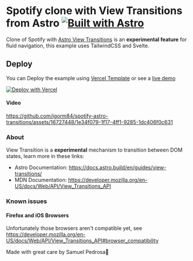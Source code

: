 # Spotify clone with View Transitions from Astro  [![Built with Astro](https://astro.badg.es/v2/built-with-astro/tiny.svg)](https://astro.build)

Clone of Spotify with [Astro View Transitions](https://docs.astro.build/en/guides/view-transitions/) is an **experimental feature** for fluid navigation, this example uses TailwindCSS and Svelte.

## Deploy
You can Deploy the example using [Vercel Template](https://vercel.com/templates/astro/view-transitions) or see a [live demo](https://spotify-astro-transitions.vercel.app/)

[![Deploy with Vercel](https://vercel.com/button)](https://vercel.com/new/clone?](https://vercel.com/new/clone?demo-description=Spotify%20clone%20built%20with%20Astro%20View%20Transitions%20integration%20for%20fluid%20navigation%20%2B%20TailwindCSS%20%2B%20Svelte.%0A&demo-image=%2F%2Fimages.ctfassets.net%2Fe5382hct74si%2F59uwliGeS8XoE5nHRBEsfI%2F2232d50cdddae956828ddb501ff2d993%2FCleanShot_2023-09-05_at_16.13.01_2x.png&demo-title=Spotify%20Clone%20with%20Astro%20View%20Transitions&demo-url=https%3A%2F%2Fspotify-astro-transitions.vercel.app%2F&from=templates&project-name=Spotify%20Clone%20with%20Astro%20View%20Transitions&repository-name=view-transitions&repository-url=https%3A%2F%2Fgithub.com%2Figorm84%2Fspotify-astro-transitions&skippable-integrations=1))

#### Video
https://github.com/igorm84/spotify-astro-transitions/assets/16727448/1e34f079-1f17-4ff1-9285-1dc406f0c631

### About

View Transition is a **experimental** mechanism to transition between DOM states, learn more in these links:

- Astro Documentation: https://docs.astro.build/en/guides/view-transitions/
- MDN Documentation: https://developer.mozilla.org/en-US/docs/Web/API/View_Transitions_API

### Known issues
#### Firefox and iOS Browsers
Unfortunately those browsers aren't compatible yet, see
https://developer.mozilla.org/en-US/docs/Web/API/View_Transitions_API#browser_compatibility

Made with great care by Samuel Pedrosa💙
